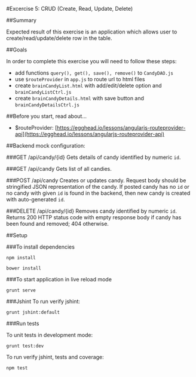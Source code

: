 #Excercise 5: CRUD (Create, Read, Update, Delete)

##Summary

Expected result of this exercise is an application which allows user to create/read/update/delete row in the table.

##Goals

In order to complete this exercise you will need to follow these steps:

* add functions `query(), get(), save(), remove()` to `CandyDAO.js`
* use `$routeProvider` in `app.js` to route url to html files
* create `brainCandyList.html` with add/edit/delete option and `brainCandyListCtrl.js`
* create `brainCandyDetails.html` with save button and `brainCandyDetailsCtrl.js`

##Before you start, read about...
* $routeProvider: [https://egghead.io/lessons/angularjs-routeprovider-api](https://egghead.io/lessons/angularjs-routeprovider-api)

##Backend mock configuration:

###GET /api/candy/{id}
Gets details of candy identified by numeric `id`.

###GET /api/candy
Gets list of all candies.

###POST /api/candy
Creates or updates candy. Request body should be stringified JSON representation of the candy.
If posted candy has no `id` or no candy with given `id` is found in the backend, then new candy is created with auto-generated `id`.

###DELETE /api/candy/{id}
Removes candy identified by numeric `id`.
Returns 200 HTTP status code with empty response body if candy has been found and removed; 404 otherwise.

##Setup

###To install dependencies 

```
npm install
```

```
bower install
```

###To start application in live reload mode

    grunt serve
    
###Jshint
To run verify jshint:
    
    grunt jshint:default

###Run tests

To unit tests in development mode:
    
    grunt test:dev
    

To run verify jshint, tests and coverage:

    npm test
